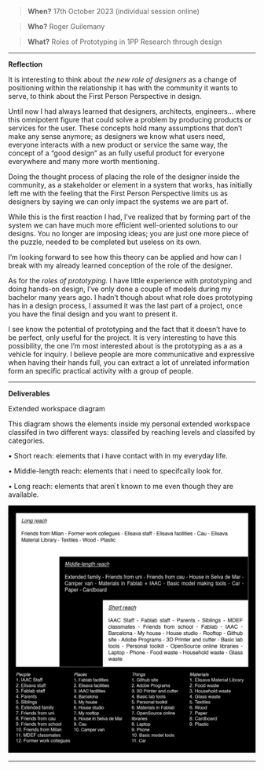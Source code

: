 

> **When?** 17th October 2023 (individual session online)

> **Who?** Roger Guilemany

> **What?** Roles of Prototyping in 1PP Research through design

______________________________
**Reflection**

It is interesting to think about _the new role of designers_ as a change of positioning within the relationship it has with the community it wants to serve, to think about the First Person Perspective in design. 

Until now I had always learned that designers, architects, engineers… where this omnipotent figure that could solve a problem by producing products or services for the user. These concepts hold many assumptions that don’t make any sense anymore; as designers we know what users need, everyone interacts with a new product or service the same way, the concept of a “good design” as an fully useful product for everyone everywhere and many more worth mentioning.

Doing the thought process of placing the role of the designer inside the community, as a stakeholder or element in a system that works, has initially left me with the feeling that the First Person Perspective limits us as designers by saying we can only impact the systems we are part of.

While this is the first reaction I had, I’ve realized that by forming part of the system we can have much more efficient well-oriented solutions to our designs. You no longer are imposing ideas; you are just one more piece of the puzzle, needed to be completed but useless on its own.

I’m looking forward to see how this theory can be applied and how can I break with my already learned conception of the role of the designer.

 
As for the _roles of prototyping._ I have little experience with prototyping and doing hands-on design, I’ve only done a couple of models during my bachelor many years ago. I hadn’t though about what role does prototyping has in a design process, I assumed it was the last part of a project, once you have the final design and you want to present it.

I see know the potential of prototyping and the fact that it doesn’t have to be perfect, only useful for the project. It is very interesting to have this possibility, the one I’m most interested about is the prototyping as a as a vehicle for inquiry. I believe people are more communicative and expressive when having their hands full, you can extract a lot of unrelated information form an specific practical activity with a group of people.

_________________________
**Deliverables**

Extended workspace diagram

This diagram shows the elements inside my personal extended workspace classifed in two different ways: classifed by reaching levels and classifed by categories.

• Short reach: elements that i have contact with in my everyday life.

• Middle-length reach: elements that i need to specifcally look for.

• Long reach: elements that aren֗ t known to me even though they are available.

![](../images/Design%20Studio/Extended%20workspace-02.jpg)


__________________

